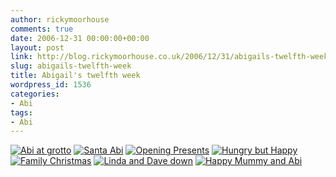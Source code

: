 ```yaml
---
author: rickymoorhouse
comments: true
date: 2006-12-31 00:00:00+00:00
layout: post
link: http://blog.rickymoorhouse.co.uk/2006/12/31/abigails-twelfth-week/
slug: abigails-twelfth-week
title: Abigail's twelfth week
wordpress_id: 1536
categories:
- Abi
tags:
- Abi
---
```



[![Abi at grotto](http://samespirit.net/ricky/images/365/2006-12-24a.png)](http://samespirit.net/ricky/images/365/big/2006-12-24a.jpg)
[![Santa Abi](http://samespirit.net/ricky/images/365/2006-12-24b.png)](http://samespirit.net/ricky/images/365/big/2006-12-24b.jpg)
[![Opening Presents](http://samespirit.net/ricky/images/365/2006-12-24c.png)](http://samespirit.net/ricky/images/365/big/2006-12-24c.jpg)
[![Hungry but Happy](http://samespirit.net/ricky/images/365/2006-12-24d.png)](http://samespirit.net/ricky/images/365/big/2006-12-24d.jpg)
[![Family Christmas](http://samespirit.net/ricky/images/365/2006-12-24e.png)](http://samespirit.net/ricky/images/365/big/2006-12-24e.jpg)
[![Linda and Dave down](http://samespirit.net/ricky/images/365/2006-12-24f.png)](http://samespirit.net/ricky/images/365/big/2006-12-24f.jpg)
[![Happy Mummy and Abi](http://samespirit.net/ricky/images/365/2006-12-24g.png)](http://samespirit.net/ricky/images/365/big/2006-12-24g.jpg)

